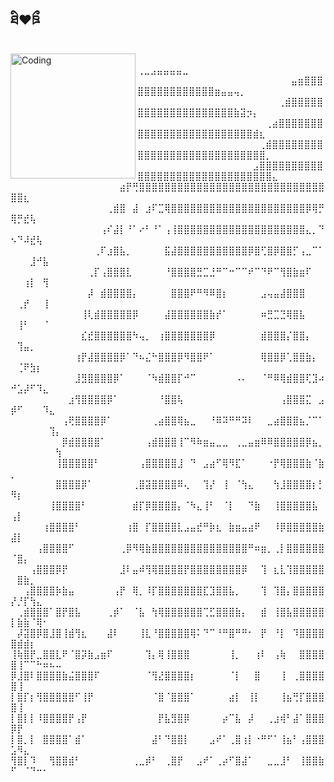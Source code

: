 ##  ཐི❤︎ཋྀ
<img align="left" alt="Coding" width="200" src="https://pbs.twimg.com/media/GT8W0Vqb0AAxaG6?format=jpg">


⠀⠀⠀⠀⠀⠀⠀⠀⠀⠀⠀⠀⠀⠀⠀⠀⠀⠀⠀⠀⠀⠀⠀⠀⠀⠀⠀⠀⠀⢀⣀⣠⣤⣤⣤⣤⣀⠀⠀⠀⠀⠀⠀⠀⠀⠀⠀⠀⠀⠀⠀⠀⠀⠀⠀⠀⠀
⠀⠀⠀⠀⠀⠀⠀⠀⠀⠀⠀⠀⠀⠀⠀⠀⠀⠀⠀⠀⠀⠀⠀⠀⣤⣶⣿⣿⣿⣿⣿⣿⣿⣿⣿⣿⣿⣿⣿⣿⣿⣶⣤⣤⢤⡀⠀⠀⠀⠀⠀⠀⠀⠀⠀⠀⠀
⠀⠀⠀⠀⠀⠀⠀⠀⠀⠀⠀⠀⠀⠀⠀⠀⠀⠀⠀⠀⠀⠀⢀⣾⣿⣿⣿⣿⣿⣿⣿⣿⣿⣿⣿⣿⣿⣿⣿⣿⣿⣿⣿⣿⣷⣽⡲⡄⠀⠀⠀⠀⠀⠀⠀⠀⠀
⠀⠀⠀⠀⠀⠀⠀⠀⠀⠀⠀⠀⠀⠀⠀⠀⠀⠀⠀⠀⢀⣴⣿⣿⣿⣿⣿⣿⣿⣿⣿⣿⣿⣿⣿⣿⣿⣿⣿⣿⣿⣿⣿⣿⣿⣿⣿⣾⣆⠀⠀⠀⠀⠀⠀⠀⠀
⠀⠀⠀⠀⠀⠀⠀⠀⠀⠀⠀⠀⠀⠀⠀⠀⠀⠀⠀⢀⣾⣿⣿⣿⣿⣿⣿⣿⣿⣿⣿⣿⣿⣿⣿⣿⣿⣿⣿⣿⣿⣿⣿⣿⣿⣿⣿⣿⣿⡀⠀⠀⠀⠀⠀⠀⠀
⠀⠀⠀⠀⠀⠀⠀⠀⠀⠀⠀⠀⠀⠀⠀⠀⠀⠀⣠⣿⣿⣿⣿⣿⣿⣿⣿⣿⣿⣿⣿⣿⣿⣿⣿⣿⣿⣿⣿⣿⣿⣿⣿⣿⣿⣿⣿⣿⣿⣿⣄⠀⠀⠀⠀⠀⠀
⠀⠀⠀⠀⠀⠀⠀⠀⠀⠀⠀⠀⠀⠀⠀⠀⠀⣴⡟⢛⣿⣿⣿⣿⣿⣿⣿⣿⣿⣿⣿⣿⣿⣿⣿⣿⣿⣿⣿⣿⣿⣿⣿⣿⣿⣿⣿⣿⣿⣿⣿⣆⠀⠀⠀⠀⠀
⠀⠀⠀⠀⠀⠀⠀⠀⠀⠀⠀⠀⠀⠀⠀⢀⣾⣿⠀⣼⠀⣰⠏⣉⢿⣿⣿⣿⣿⣿⣿⣿⣿⣿⣿⣿⣿⣿⣿⣿⣿⣿⣿⣿⣿⣿⡿⢿⡛⢿⡛⣞⢧⠀⠀⠀⠀
⠀⠀⠀⠀⠀⠀⠀⠀⠀⠀⠀⠀⠀⠀⢠⠎⣼⡇⠘⠁⠔⠃⠘⠁⢠⢸⣿⣿⣿⣿⣿⣿⣿⣿⣿⣿⣿⣿⣿⣿⣿⣿⣿⣿⣿⣿⣄⡀⠙⠢⠙⠼⣞⢧⠀⠀⠀
⠀⠀⠀⠀⠀⠀⠀⠀⠀⠀⠀⠀⠀⢀⠏⣰⣿⣧⡀⠀⠀⠀⠀⠀⣯⣼⣿⣿⣿⣿⣿⣿⣿⣿⣿⣿⣿⡿⣿⢋⣿⡿⣿⣿⡋⢠⣀⠉⠁⠀⠀⠀⣸⠚⣧⠀⠀
⠀⠀⠀⠀⠀⠀⠀⠀⠀⠀⠀⠀⢀⡏⢠⣿⣿⣿⣇⠀⠀⠀⠀⠀⠘⣿⣿⣿⣿⣛⣉⣘⠛⠉⠒⠉⠉⠞⠉⠙⠟⠉⢻⣿⣷⣶⠏⠀⠀⠀⠀⢰⡇⠀⢻⠀⠀
⠀⠀⠀⠀⠀⠀⠀⠀⠀⠀⠀⠀⡼⠀⣾⣿⣿⣿⣿⡄⠀⠀⠀⠀⠀⣿⣿⣿⠟⠛⠻⠿⣿⡆⠀⠀⠀⠀⠀⣠⢤⣤⣼⣿⣿⣿⠀⠀⠀⠀⢀⡞⠀⠀⢸⠀⠀
⠀⠀⠀⠀⠀⠀⠀⠀⠀⠀⠀⢸⢇⣾⣿⣿⣿⣿⣿⡿⠀⠀⠀⠀⣼⣿⣿⣿⣿⣿⣿⣷⡞⠁⠀⠀⠀⠀⠀⠶⣛⣉⣙⢿⣿⣧⠀⠀⠀⠀⢸⠃⠀⠀⠈⠀⠀
⠀⠀⠀⠀⠀⠀⠀⠀⠀⠀⠀⣎⣞⣿⣿⣿⣿⣿⣿⠳⢤⡀⠀⢰⣿⣿⣿⣿⣿⣿⣿⡿⠀⠀⠀⠀⠀⠀⠀⣾⣿⣿⣿⡌⣿⣿⡄⠀⠀⠀⢹⣤⡀⠀⠀⠀⠀
⠀⠀⠀⠀⠀⠀⠀⠀⠀⠀⢰⡟⣼⣿⣿⣿⣿⡿⠁⠙⠦⣌⠓⣿⣿⣿⡿⠻⣿⣿⠟⠁⠀⠀⠀⠀⠀⠀⠀⢿⣿⣿⡿⢁⣿⣿⣷⡄⠀⠀⢈⠟⣳⡆⠀⠀⠀
⠀⠀⠀⠀⠀⠀⠀⠀⠀⠀⣸⣻⣿⣿⣿⣿⡿⠁⠀⠀⠀⠈⠳⣾⣿⣿⡏⠚⠉⠀⠀⠀⠀⠀⠀⠠⠄⠀⠀⠈⠛⠿⢿⣾⣿⣿⢏⣹⠴⠚⣡⡼⠋⠹⣄⠀⠀
⠀⠀⠀⠀⠀⠀⠀⠀⠀⣰⢻⣿⣿⣿⣿⡿⠁⠀⠀⠀⠀⠀⠀⠘⣿⣿⢧⠀⠀⠀⠀⠀⠀⠀⠀⠀⠀⠀⠀⠀⠀⠀⢠⣿⣿⣿⣍⠀⣠⡾⠋⠀⠀⠀⠹⣄⠀
⠀⠀⠀⠀⠀⠀⠀⠀⢠⢟⣿⣿⣿⣿⡿⠁⠀⠀⠀⠀⠀⠀⢀⣴⣿⣿⢿⣦⣀⠀⠀⠘⠿⠽⠛⠛⠽⠇⠀⠀⣀⣴⣿⣿⣿⣦⡈⠉⠁⠀⠀⠀⠀⠀⠀⢹⡄
⠀⠀⠀⠀⠀⠀⠀⠀⡿⣾⣿⣿⣿⣿⠁⠀⠀⠀⠀⠀⠀⢠⣾⣿⣿⣿⢸⠉⠻⠷⣶⣤⣀⣀⠀⢀⣀⣤⣶⠿⠿⣿⣿⣿⣿⣿⡿⣦⡀⠀⠀⠀⠀⠀⠀⠀⢳
⠀⠀⠀⠀⠀⠀⠀⢸⣿⣿⣿⣿⣿⠃⠀⠀⠀⠀⠀⠀⢠⣿⣿⣿⣿⣿⣸⠀⠙⠀⣠⣴⠋⢿⠻⣏⠁⠀⠀⠀⠐⡟⢿⣿⣿⣿⣷⠈⣷⡀⠀⠀⠀⠀⠀⠀⠀
⠀⠀⠀⠀⠀⠀⠀⣿⣿⣿⣿⡿⠁⠀⠀⠀⠀⠀⠀⢀⣿⣽⣿⣿⣿⣿⠿⢄⠀⠀⢹⡜⠀⢸⠀⠈⢳⣄⠀⠀⠀⢳⣸⣿⣿⣿⣿⡆⡃⠻⡆⠀⠀⠀⠀⠀⠀
⠀⠀⠀⠀⠀⠀⢸⣿⣿⣿⣿⠃⠀⠀⠀⠀⠀⠀⠀⣾⡏⡿⣿⣿⣿⣿⡄⠈⠳⣄⢸⠃⠀⠈⡇⠀⠀⠙⣷⠀⠀⢸⣿⣿⣿⣿⣿⣧⠀⢠⡇⠀⠀⠀⠀⠀⠀
⠀⠀⠀⠀⠀⢰⣿⣿⣿⣿⠃⠀⠀⠀⠀⠀⠀⠀⢰⣿⠀⡏⣿⣿⣿⣿⣇⣠⣤⣞⠛⡷⣆⠀⣷⣶⣤⣴⠟⠀⠀⠸⡿⣿⣿⣿⣿⣿⣷⣼⡇⠀⠀⠀⠀⠀⠀
⠀⠀⠀⠀⢠⣿⣿⣿⣿⠋⠀⠀⠀⠀⠀⠀⠀⢀⡿⠻⢿⣷⣿⣿⣿⣿⣿⣿⣿⣿⣿⣿⣿⣿⣿⣿⣿⠛⠶⣶⡀⢀⡇⣿⣿⣿⣿⣿⣿⠈⣿⡄⠀⠀⠀⠀⠀
⠀⠀⠀⢠⣿⣿⣿⡿⡟⠀⠀⠀⠀⠀⠀⠀⠀⣸⠇⣤⠾⢻⢿⣿⣿⣿⣿⡟⣿⣿⣿⣿⣿⣿⣿⣿⡿⠀⠀⢹⠀⣆⣇⢹⣿⣿⣿⣿⣿⠀⣿⣷⡀⠀⠀⠀⠀
⠀⠀⢠⣿⣿⣿⣿⡷⣷⣤⠀⠀⠀⠀⠀⠀⢠⡟⠀⢿⡀⠸⡏⣿⣿⣿⣿⣿⣿⣿⣏⣹⣿⣿⣧⡀⠀⠀⠀⢹⠀⢹⣿⡄⣿⣿⣿⣿⣿⡜⡘⡏⢳⣄⠀⠀⠀
⠀⢀⣾⣿⣿⣿⠁⣿⡟⣿⣧⠀⠀⠀⠀⢀⡾⠁⠀⠈⣧⠀⢳⢿⣿⣿⣿⣿⣿⣿⢉⣋⣿⣿⣿⣷⡄⠀⠀⣾⠀⢸⣿⣧⣿⣿⣿⣿⣿⡇⣷⣷⠈⢿⠂⠀⠀
⠀⡼⣽⣿⡿⣿⣸⣿⢸⣾⢻⣆⠀⠀⠀⣼⠇⠀⠀⠀⢸⣇⠘⣿⣿⣿⣿⣿⢿⠅⠙⠉⠘⠛⣿⠛⠛⠂⠀⡟⠀⠘⡇⠀⠹⣿⣿⣿⣿⣿⣾⣾⡆⠀⠀⠀⠀
⢸⢷⣿⡟⣀⣿⣿⣇⠟⠈⣿⡽⣷⣠⣶⠏⠀⠀⠀⠀⠀⢹⡄⢿⢸⣿⣿⣿⠀⠀⠀⠀⠀⠀⢸⡀⠀⠀⢰⠇⠀⢠⢷⠀⠀⣿⣿⣿⣿⣿⢸⠉⠉⠓⠶⠦⠤
⡿⣸⣿⠇⣿⣿⣿⣿⣷⣬⣿⣿⣿⠏⠀⠀⠀⠀⠀⠀⠀⠈⢻⣜⣿⣿⣿⣿⡆⠀⠀⠀⠀⠀⠈⡇⠀⠀⣿⠀⠀⠀⢸⠀⢀⣿⣿⣿⣿⣿⢸⠀⠀⠀⠀⠀⠀
⡇⣿⡏⡆⢻⣿⣿⣿⣿⣿⠋⢸⡟⠀⠀⠀⠀⠀⠀⠀⠀⠀⠈⣿⠈⣿⣿⣿⠁⠀⠀⠀⠀⠀⣴⡇⠀⢸⡇⠀⠀⠀⢸⣦⢛⡏⣿⣿⣿⣿⢸⠀⠀⠀⠀⠀⠀
⡇⣿⡇⡇⠸⣿⣿⣿⣿⡟⢠⡟⠀⠀⠀⠀⠀⠀⠀⠀⠀⠀⠀⡟⣧⣻⣿⡿⠀⠀⠀⠀⠀⡴⠉⣧⠀⡼⠀⠀⢀⣰⢾⠃⣼⠁⣿⣿⣿⡿⡟⠀⠀⠀⠀⠀⠀
⡇⣿⡀⡇⠀⣿⣿⣿⣿⠁⣾⠁⠀⠀⠀⠀⠀⠀⠀⠀⠀⠀⣼⠃⠙⣿⣿⡇⠀⠀⠀⣠⠞⠁⢀⣿⢰⡇⠐⠛⠋⠁⢸⣦⠃⢠⣿⣿⣿⣡⠻⣄⠀⠀⠀⠀⠀
⢻⣿⡇⠹⠀⠀⢻⣿⣿⣾⠃⠀⠀⠀⠀⠀⠀⠀⠀⢀⣀⡾⠃⠀⢀⣿⡟⠀⠀⣠⠞⠁⢀⡴⠋⣿⣼⠁⠀⠀⣀⣀⣸⠃⠀⢸⣿⣿⣷⠋⠀⠈⠙⠒⠂⠀⠀




<!--
**goryblake/goryblake** is a ✨ _special_ ✨ repository because its `README.md` (this file) appears on your GitHub profile.

Here are some ideas to get you started:

- 🔭 I’m currently working on ...
- 🌱 I’m currently learning ...
- 👯 I’m looking to collaborate on ...
- 🤔 I’m looking for help with ...
- 💬 Ask me about ...
- 📫 How to reach me: ...
- 😄 Pronouns: ...
- ⚡ Fun fact: ...
-->
